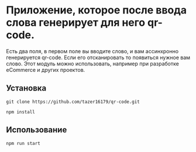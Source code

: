 # Приложение, которое после ввода слова генерирует для него qr-code.

Есть два поля, в первом поле вы вводите слово, и вам ассинхронно генерируется qr-code. Если его отсканировать то появиться нужное вам слово. Этот модуль можно использовать, например при разработке eCommerce и других проектов. 

## Установка 
 ``` 
git clone https://github.com/tazer16179/qr-code.git

npm install
 ```

## Использование 

 ``` 
 npm run start
 ```
